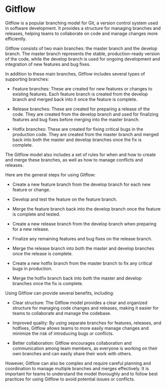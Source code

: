 # Gitflow

Gitflow is a popular branching model for Git, a version control system used in software development. It provides a structure for managing branches and releases, helping teams to collaborate on code and manage changes more efficiently.

Gitflow consists of two main branches: the master branch and the develop branch. The master branch represents the stable, production-ready version of the code, while the develop branch is used for ongoing development and integration of new features and bug fixes.

In addition to these main branches, Gitflow includes several types of supporting branches:

* Feature branches: These are created for new features or changes to existing features. Each feature branch is created from the develop branch and merged back into it once the feature is complete.

* Release branches: These are created for preparing a release of the code. They are created from the develop branch and used for finalizing features and bug fixes before merging into the master branch.

* Hotfix branches: These are created for fixing critical bugs in the production code. They are created from the master branch and merged back into both the master and develop branches once the fix is complete.

The Gitflow model also includes a set of rules for when and how to create and merge these branches, as well as how to manage conflicts and releases.

Here are the general steps for using Gitflow:

* Create a new feature branch from the develop branch for each new feature or change.

* Develop and test the feature on the feature branch.

* Merge the feature branch back into the develop branch once the feature is complete and tested.

* Create a new release branch from the develop branch when preparing for a new release.

* Finalize any remaining features and bug fixes on the release branch.

* Merge the release branch into both the master and develop branches once the release is complete.

* Create a new hotfix branch from the master branch to fix any critical bugs in production.

* Merge the hotfix branch back into both the master and develop branches once the fix is complete.

Using Gitflow can provide several benefits, including:

* Clear structure: The Gitflow model provides a clear and organized structure for managing code changes and releases, making it easier for teams to collaborate and manage the codebase.

* Improved quality: By using separate branches for features, releases, and hotfixes, Gitflow allows teams to more easily manage changes and minimize the risk of introducing bugs or conflicts.

* Better collaboration: Gitflow encourages collaboration and communication among team members, as everyone is working on their own branches and can easily share their work with others.

However, Gitflow can also be complex and require careful planning and coordination to manage multiple branches and merges effectively. It is important for teams to understand the model thoroughly and to follow best practices for using Gitflow to avoid potential issues or conflicts.
